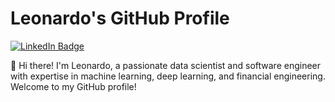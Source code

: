 
# Leonardo's GitHub Profile
[![LinkedIn Badge](https://img.shields.io/badge/LinkedIn-Profile-informational?style=flat&logo=linkedin&logoColor=white&color=0077B5)](https://www.linkedin.com/in/leonardo-guerra-leo/)



👋 Hi there! I'm Leonardo, a passionate data scientist and software engineer with expertise in machine learning, deep learning, and financial engineering. Welcome to my GitHub profile!


